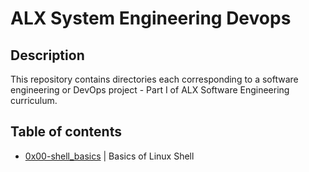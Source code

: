 # ALX System Engineering Devops

## Description

This repository contains directories each corresponding to a software engineering or DevOps project - Part I of ALX Software Engineering curriculum. 

## Table of contents
- [0x00-shell_basics](https://github.com/Becky04/alx-system_engineering-devops/tree/master/0x00-shell_basics) | Basics of Linux Shell
<!--
- [0x01-shell_permissions](https://github.com/Lordwill1/alx-system_engineering-devops/tree/master/0x01-shell_permissions) | `Introduction to Shell permissions and the file system`
- [0x02-shell_redirections](https://github.com/Lordwill1/alx-system_engineering-devops/tree/master/0x02-shell_redirections) | `Introduction to Shell redirections`
- [0x03-shell_variables_expansions](https://github.com/Lordwill1/alx-system_engineering-devops/tree/master/0x03-shell_variables_expansions) | `Introduction to Shell variable expansions`
<!--
